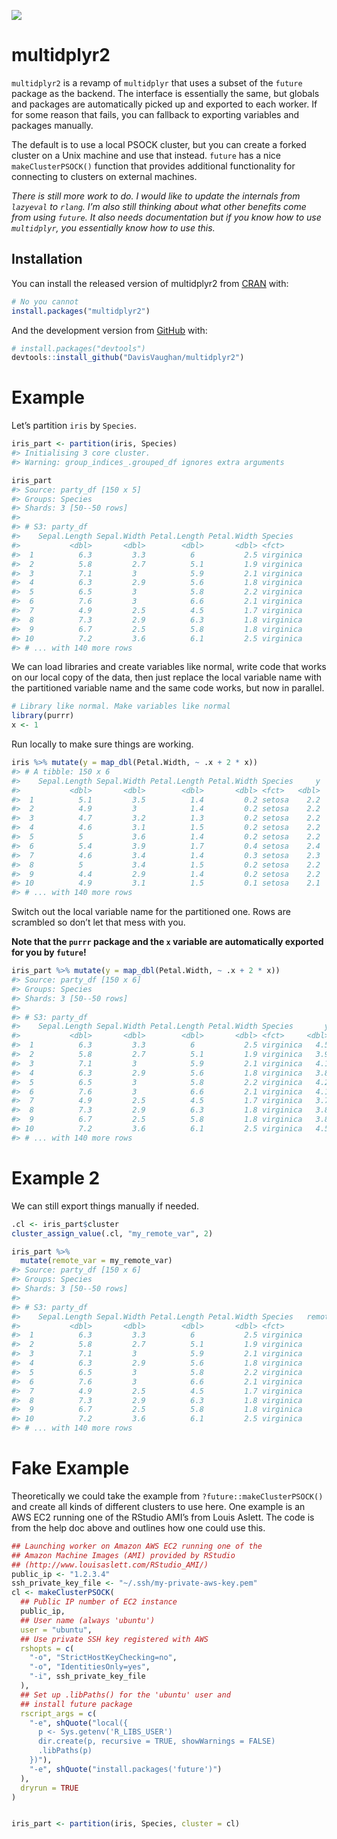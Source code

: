
<!-- README.md is generated from README.Rmd. Please edit that file -->

![](https://img.shields.io/badge/lifecycle-experimental-brightgreen.svg)

# multidplyr2

`multidplyr2` is a revamp of `multidplyr` that uses a subset of the
`future` package as the backend. The interface is essentially the same,
but globals and packages are automatically picked up and exported to
each worker. If for some reason that fails, you can fallback to
exporting variables and packages manually.

The default is to use a local PSOCK cluster, but you can create a forked
cluster on a Unix machine and use that instead. `future` has a nice
`makeClusterPSOCK()` function that provides additional functionality for
connecting to clusters on external machines.

*There is still more work to do. I would like to update the internals
from `lazyeval` to `rlang`. I’m also still thinking about what other
benefits come from using `future`. It also needs documentation but if
you know how to use `multidplyr`, you essentially know how to use this.*

## Installation

You can install the released version of multidplyr2 from
[CRAN](https://CRAN.R-project.org) with:

``` r
# No you cannot
install.packages("multidplyr2")
```

And the development version from [GitHub](https://github.com/) with:

``` r
# install.packages("devtools")
devtools::install_github("DavisVaughan/multidplyr2")
```

# Example

Let’s partition `iris` by `Species`.

``` r
iris_part <- partition(iris, Species)
#> Initialising 3 core cluster.
#> Warning: group_indices_.grouped_df ignores extra arguments

iris_part
#> Source: party_df [150 x 5]
#> Groups: Species
#> Shards: 3 [50--50 rows]
#> 
#> # S3: party_df
#>    Sepal.Length Sepal.Width Petal.Length Petal.Width Species  
#>           <dbl>       <dbl>        <dbl>       <dbl> <fct>    
#>  1          6.3         3.3          6           2.5 virginica
#>  2          5.8         2.7          5.1         1.9 virginica
#>  3          7.1         3            5.9         2.1 virginica
#>  4          6.3         2.9          5.6         1.8 virginica
#>  5          6.5         3            5.8         2.2 virginica
#>  6          7.6         3            6.6         2.1 virginica
#>  7          4.9         2.5          4.5         1.7 virginica
#>  8          7.3         2.9          6.3         1.8 virginica
#>  9          6.7         2.5          5.8         1.8 virginica
#> 10          7.2         3.6          6.1         2.5 virginica
#> # ... with 140 more rows
```

We can load libraries and create variables like normal, write code that
works on our local copy of the data, then just replace the local
variable name with the partitioned variable name and the same code
works, but now in parallel.

``` r
# Library like normal. Make variables like normal
library(purrr)
x <- 1
```

Run locally to make sure things are working.

``` r
iris %>% mutate(y = map_dbl(Petal.Width, ~ .x + 2 * x))
#> # A tibble: 150 x 6
#>    Sepal.Length Sepal.Width Petal.Length Petal.Width Species     y
#>           <dbl>       <dbl>        <dbl>       <dbl> <fct>   <dbl>
#>  1          5.1         3.5          1.4         0.2 setosa    2.2
#>  2          4.9         3            1.4         0.2 setosa    2.2
#>  3          4.7         3.2          1.3         0.2 setosa    2.2
#>  4          4.6         3.1          1.5         0.2 setosa    2.2
#>  5          5           3.6          1.4         0.2 setosa    2.2
#>  6          5.4         3.9          1.7         0.4 setosa    2.4
#>  7          4.6         3.4          1.4         0.3 setosa    2.3
#>  8          5           3.4          1.5         0.2 setosa    2.2
#>  9          4.4         2.9          1.4         0.2 setosa    2.2
#> 10          4.9         3.1          1.5         0.1 setosa    2.1
#> # ... with 140 more rows
```

Switch out the local variable name for the partitioned one. Rows are
scrambled so don’t let that mess with you.

**Note that the `purrr` package and the `x` variable are automatically
exported for you by `future`\!**

``` r
iris_part %>% mutate(y = map_dbl(Petal.Width, ~ .x + 2 * x))
#> Source: party_df [150 x 6]
#> Groups: Species
#> Shards: 3 [50--50 rows]
#> 
#> # S3: party_df
#>    Sepal.Length Sepal.Width Petal.Length Petal.Width Species       y
#>           <dbl>       <dbl>        <dbl>       <dbl> <fct>     <dbl>
#>  1          6.3         3.3          6           2.5 virginica   4.5
#>  2          5.8         2.7          5.1         1.9 virginica   3.9
#>  3          7.1         3            5.9         2.1 virginica   4.1
#>  4          6.3         2.9          5.6         1.8 virginica   3.8
#>  5          6.5         3            5.8         2.2 virginica   4.2
#>  6          7.6         3            6.6         2.1 virginica   4.1
#>  7          4.9         2.5          4.5         1.7 virginica   3.7
#>  8          7.3         2.9          6.3         1.8 virginica   3.8
#>  9          6.7         2.5          5.8         1.8 virginica   3.8
#> 10          7.2         3.6          6.1         2.5 virginica   4.5
#> # ... with 140 more rows
```

# Example 2

We can still export things manually if needed.

``` r
.cl <- iris_part$cluster
cluster_assign_value(.cl, "my_remote_var", 2)

iris_part %>%
  mutate(remote_var = my_remote_var)
#> Source: party_df [150 x 6]
#> Groups: Species
#> Shards: 3 [50--50 rows]
#> 
#> # S3: party_df
#>    Sepal.Length Sepal.Width Petal.Length Petal.Width Species   remote_var
#>           <dbl>       <dbl>        <dbl>       <dbl> <fct>          <dbl>
#>  1          6.3         3.3          6           2.5 virginica          2
#>  2          5.8         2.7          5.1         1.9 virginica          2
#>  3          7.1         3            5.9         2.1 virginica          2
#>  4          6.3         2.9          5.6         1.8 virginica          2
#>  5          6.5         3            5.8         2.2 virginica          2
#>  6          7.6         3            6.6         2.1 virginica          2
#>  7          4.9         2.5          4.5         1.7 virginica          2
#>  8          7.3         2.9          6.3         1.8 virginica          2
#>  9          6.7         2.5          5.8         1.8 virginica          2
#> 10          7.2         3.6          6.1         2.5 virginica          2
#> # ... with 140 more rows
```

# Fake Example

Theoretically we could take the example from
`?future::makeClusterPSOCK()` and create all kinds of different clusters
to use here. One example is an AWS EC2 running one of the RStudio AMI’s
from Louis Aslett. The code is from the help doc above and outlines how
one could use this.

``` r
## Launching worker on Amazon AWS EC2 running one of the
## Amazon Machine Images (AMI) provided by RStudio
## (http://www.louisaslett.com/RStudio_AMI/)
public_ip <- "1.2.3.4"
ssh_private_key_file <- "~/.ssh/my-private-aws-key.pem"
cl <- makeClusterPSOCK(
  ## Public IP number of EC2 instance
  public_ip,
  ## User name (always 'ubuntu')
  user = "ubuntu",
  ## Use private SSH key registered with AWS
  rshopts = c(
    "-o", "StrictHostKeyChecking=no",
    "-o", "IdentitiesOnly=yes",
    "-i", ssh_private_key_file
  ),
  ## Set up .libPaths() for the 'ubuntu' user and
  ## install future package
  rscript_args = c(
    "-e", shQuote("local({
      p <- Sys.getenv('R_LIBS_USER')
      dir.create(p, recursive = TRUE, showWarnings = FALSE)
      .libPaths(p)
    })"),
    "-e", shQuote("install.packages('future')")
  ),
  dryrun = TRUE
)


iris_part <- partition(iris, Species, cluster = cl)
```
